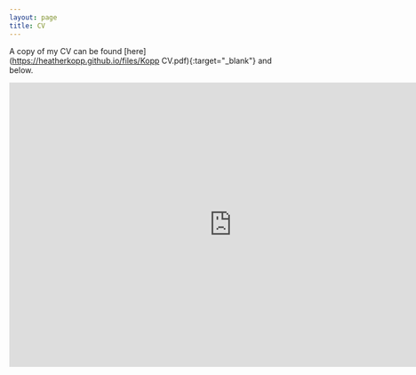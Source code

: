 ```yaml
---
layout: page
title: CV
---
```


A copy of my CV can be found [here](https://heatherkopp.github.io/files/Kopp CV.pdf){:target="_blank"} and below. 

<embed src="https://heatherkopp.github.io/files/Kopp CV.pdf" type="application/pdf" width="800" height="512"/>
